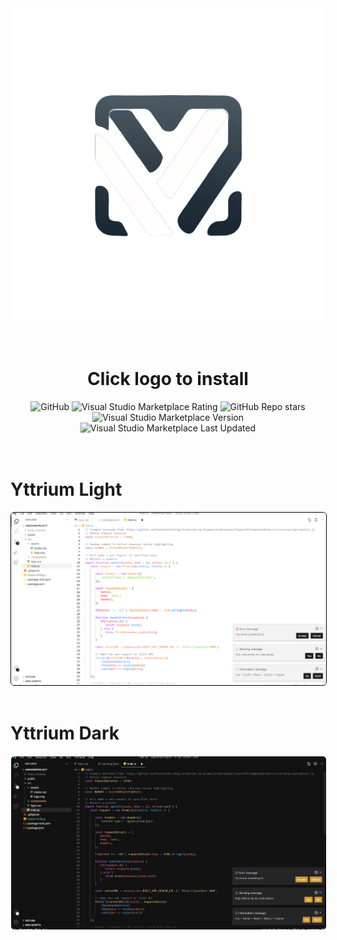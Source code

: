 <div align="center">
    <a href="https://marketplace.visualstudio.com/items?itemName=dkcaliskan.yttrium"><img src="./media/logo.png"></a>
    <br />
    <br />
    <br />
    <h1>
        Click logo to install
    </h1>
    <img alt="GitHub" src="https://img.shields.io/github/license/dkcaliskan/yttrium">
    <img alt="Visual Studio Marketplace Rating" src="https://img.shields.io/visual-studio-marketplace/r/dkcaliskan.yttrium">
    <img alt="GitHub Repo stars" src="https://img.shields.io/github/stars/dkcaliskan/yttrium">
    <img alt="Visual Studio Marketplace Version" src="https://img.shields.io/visual-studio-marketplace/v/dkcaliskan.yttrium">
    <img alt="Visual Studio Marketplace Last Updated" src="https://img.shields.io/visual-studio-marketplace/last-updated/dkcaliskan.yttrium">
</div>

<br />
<br />
<h1>Yttrium Light</h1>
<img style="border: 1px solid black; border-radius: 6px;" src="./media/light.jpg">
<br />
<br />
<h1>Yttrium Dark</h1>
<img style="border: 1px solid white; border-radius: 6px;" src="./media/dark.jpg">
